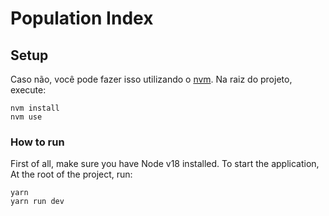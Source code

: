 # Population Index

## Setup

Caso não, você pode fazer isso utilizando o [nvm](https://github.com/nvm-sh/nvm#installing-and-updating). Na raiz do projeto, execute:

```
nvm install
nvm use
```

### How to run

First of all, make sure you have Node v18 installed. To start the application, At the root of the project, run:
```
yarn
yarn run dev
```
